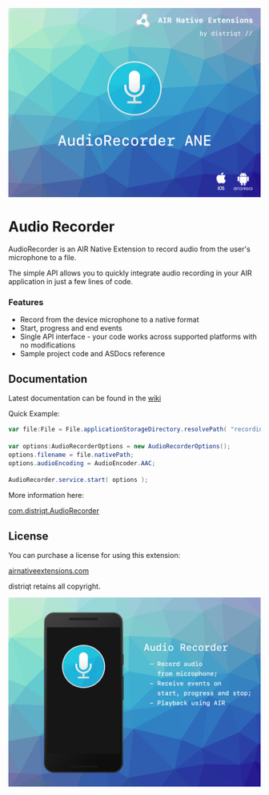 

![](images/hero.png)


# Audio Recorder

AudioRecorder is an AIR Native Extension to record audio from the user's microphone to a file.

The simple API allows you to quickly integrate audio recording in your AIR application in just a few lines of code.


### Features

- Record from the device microphone to a native format
- Start, progress and end events
- Single API interface - your code works across supported platforms with no modifications
- Sample project code and ASDocs reference



## Documentation

Latest documentation can be found in the [wiki](https://github.com/distriqt/ANE-AudioRecorder/wiki)

Quick Example: 

```actionscript
var file:File = File.applicationStorageDirectory.resolvePath( "recording.m4a" );

var options:AudioRecorderOptions = new AudioRecorderOptions();
options.filename = file.nativePath;
options.audioEncoding = AudioEncoder.AAC;

AudioRecorder.service.start( options );
```

More information here: 

[com.distriqt.AudioRecorder](https://airnativeextensions.com/extension/com.distriqt.AudioRecorder)


## License

You can purchase a license for using this extension:

[airnativeextensions.com](https://airnativeextensions.com/)

distriqt retains all copyright.


![](images/promo.png)